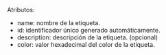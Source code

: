 Atributos:
- name: nombre de la etiqueta.
- id: identificador único generado automáticamente.
- description: descripción de la etiqueta. (opcional)
- color: valor hexadecimal del color de la etiqueta.
